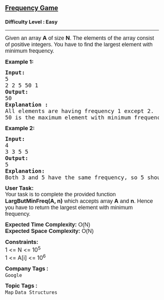 <h2><a href="https://practice.geeksforgeeks.org/problems/frequency-game/1?page=1&category[]=Map&sortBy=submissions">Frequency Game</a></h2><h3>Difficulty Level : Easy</h3><hr><div class="problems_problem_content__Xm_eO"><p><span style="font-size: 18px;"><span style="background-color: transparent; font-family: arial;">Given </span></span><span style="font-size: 18px;"><span style="background-color: transparent; font-family: arial;">an array </span><strong>A</strong><span style="background-color: transparent; font-family: arial;"> of size </span><strong>N</strong><span style="background-color: transparent; font-family: arial;">. The elements of the array consist of positive integers. You have to find the largest element with minimum frequency. </span></span></p>
<p><span style="font-size: 18px;"><strong>Example 1:</strong></span></p>
<pre><span style="font-size: 18px;"><strong>Input: </strong>
5
2 2 5 50 1</span>
<span style="font-size: 18px;"><strong>Output:</strong>
50</span>
<span style="font-size: 18px;"><strong>Explanation :
</strong>All elements are having frequency 1 except 2.
50 is the maximum element with minimum frequency.</span>
</pre>
<p><strong><span style="font-size: 18px;">Example 2:</span></strong></p>
<pre><span style="font-size: 18px;"><strong>Input:</strong>
4
3 3 5 5
<strong>Output:</strong>
5
<strong>Explanation:</strong>
Both 3 and 5 have the same frequency, so 5 should be returned.</span></pre>
<p><span style="font-size: 18px;"><strong>User Task:</strong><br><span style="background-color: transparent; font-family: arial;">Your task is to complete the provided function </span><strong>LargButMinFreq(A, n)</strong><span style="background-color: transparent; font-family: arial;"> which accepts array </span><strong>A</strong><span style="background-color: transparent; font-family: arial;"> and </span><strong>n</strong><span style="background-color: transparent; font-family: arial;">. Hence you have to return the largest element with minimum frequency.</span></span></p>
<p><span style="font-size: 18px;"><span style="background-color: transparent; font-family: arial;"><strong>Expected Time Complexity:</strong> O(N)<br><strong>Expected Space Complexity:</strong> O(N)</span></span></p>
<p><span style="font-size: 18px;"><strong>Constraints:</strong><br>1 &lt;= N &lt;= 10<sup>5</sup><br>1 &lt;= A[i] &lt;= 10<sup>6</sup></span></p></div><p><span style=font-size:18px><strong>Company Tags : </strong><br><code>Google</code>&nbsp;<br><p><span style=font-size:18px><strong>Topic Tags : </strong><br><code>Map</code>&nbsp;<code>Data Structures</code>&nbsp;